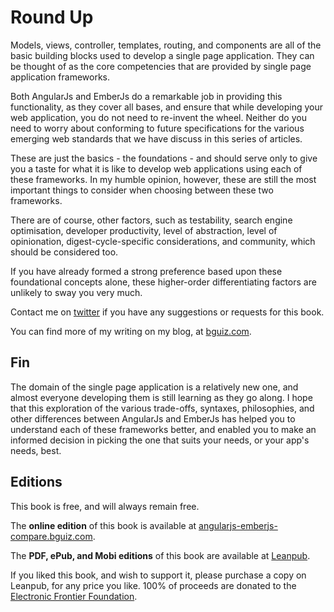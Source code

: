 # Round Up

Models, views, controller, templates, routing, and components
are all of the basic building blocks used to develop a single page application.
They can be thought of as the core competencies that are provided
by single page application frameworks.

Both AngularJs and EmberJs do a remarkable job in providing this functionality,
as they cover all bases, and ensure that while developing your web application,
you do not need to re-invent the wheel.
Neither do you need to worry about conforming to future specifications for
the various emerging web standards that we have discuss in this series of articles.

These are just the basics - the foundations -
and should serve only to give you a taste for what it is like
to develop web applications using each of these frameworks.
In my humble opinion, however, these are still the most important things
to consider when choosing between these two frameworks.

There are of course, other factors, such as
testability,
search engine optimisation,
developer productivity,
level of abstraction,
level of opinionation,
digest-cycle-specific considerations,
and
community,
which should be considered too.

If you have already formed a strong preference based upon
these foundational concepts alone,
these higher-order differentiating factors are unlikely to sway you very much.

Contact me on [twitter](http://twitter.com/bguiz)
if you have any suggestions or requests for this book.

You can find more of my writing on my blog, at [bguiz.com](http://blog.bguiz.com).

## Fin

The domain of the single page application is a relatively new one,
and almost everyone developing them is still learning as they go along.
I hope that this exploration of the various trade-offs,
syntaxes, philosophies, and other differences between AngularJs and EmberJs
has helped you to understand each of these frameworks better,
and enabled you to make an informed decision in picking the one that suits your needs, or your app's needs, best.

## Editions

This book is free, and will always remain free.

The **online edition** of this book is available at
[angularjs-emberjs-compare.bguiz.com](http://angularjs-emberjs-compare.bguiz.com/).

The **PDF, ePub, and Mobi editions** of this book are available at
[Leanpub](https://leanpub.com/angularjs-emberjs-compare).

If you liked this book, and wish to support it,
please purchase a copy on Leanpub, for any price you like.
100% of proceeds are donated to the
[Electronic Frontier Foundation](https://www.eff.org/).

